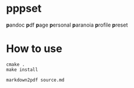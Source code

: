 # pppset

**p**andoc **p**df **p**age **p**ersonal **p**aranoia **p**rofile **p**reset

# How to use

~~~
cmake .
make install
~~~

~~~
markdown2pdf source.md
~~~
